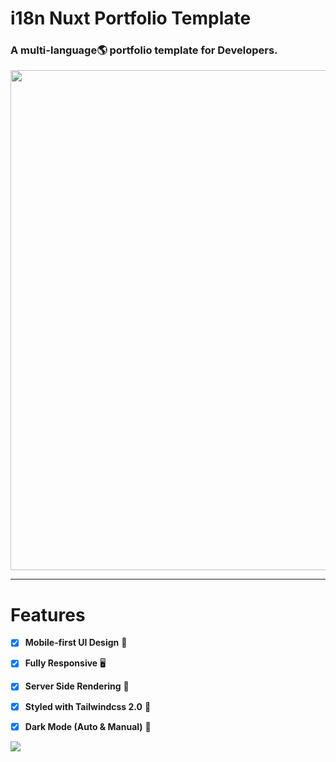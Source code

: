 # i18n Nuxt Portfolio Template

### A multi-language🌎 portfolio template for Developers.

<img src="readme_file/i18n-nuxt.gif" width="800px" />

---



# Features

- [x] **Mobile-first UI Design** 📱

- [x] **Fully Responsive** 🖥
- [x] **Server Side Rendering** 🚀
- [x] **Styled with Tailwindcss 2.0** 🎨
- [x] **Dark Mode (Auto & Manual)** 🌚



[![](https://img.shields.io/badge/-Demo-informational?style=for-the-badge)](https://i18n-nuxt-portfolio-template.web.app/)

